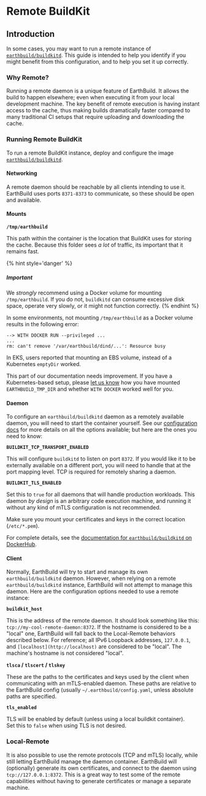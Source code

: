 # Remote BuildKit 

## Introduction

In some cases, you may want to run a remote instance of [`earthbuild/buildkitd`](https://hub.docker.com/r/earthbuild/buildkitd). This guide is intended to help you identify if you might benefit from this configuration, and to help you set it up correctly.

### Why Remote?

Running a remote daemon is a unique feature of EarthBuild. It allows the build to happen elsewhere; even when executing it from your local development machine. The key benefit of remote execution is having instant access to the cache, thus making builds dramatically faster compared to many traditional CI setups that require uploading and downloading the cache.

### Running Remote BuildKit

To run a remote BuildKit instance, deploy and configure the image [`earthbuild/buildkitd`](https://hub.docker.com/r/earthbuild/buildkitd).

#### Networking

A remote daemon should be reachable by all clients intending to use it. EarthBuild uses ports `8371-8373` to communicate, so these should be open and available.

#### Mounts

**`/tmp/earthbuild`**

This path within the container is the location that BuildKit uses for storing the cache. Because this folder sees _a lot_ of traffic, its important that it remains fast.

{% hint style='danger' %}
##### Important
We *strongly* recommend using a Docker volume for mounting `/tmp/earthbuild`. If you do not, `buildkitd` can consume excessive disk space, operate very slowly, or it might not function correctly.
{% endhint %}

In some environments, not mounting `/tmp/earthbuild` as a Docker volume results in the following error:

```
--> WITH DOCKER RUN --privileged ...
...
rm: can't remove '/var/earthbuild/dind/...': Resource busy
```

In EKS, users reported that mounting an EBS volume, instead of a Kubernetes `emptyDir` worked.

This part of our documentation needs improvement. If you have a Kubernetes-based setup, please [let us know](https://github.com/earthbuild/earthbuild/issues) how you have mounted `EARTHBUILD_TMP_DIR` and whether `WITH DOCKER` worked well for you.

#### Daemon

To configure an `earthbuild/buildkitd` daemon as a remotely available daemon, you will need to start the container yourself. See our [configuration docs](../earthbuild-config/earthbuild-config.md) for more details on all the options available; but here are the ones you need to know:

**`BUILDKIT_TCP_TRANSPORT_ENABLED`**

This will configure `buildkitd` to listen on port `8372`. If you would like it to be externally available on a different port, you will need to handle that at the port mapping level. TCP is required for remotely sharing a daemon.

**`BUILDKIT_TLS_ENABLED`**

Set this to `true` for all daemons that will handle production workloads. This daemon *by design* is an arbitrary code execution machine, and running it without any kind of mTLS configuration is not recommended.

Make sure you mount your certificates and keys in the correct location (`/etc/*.pem`).

For complete details, see the [documentation for `earthbuild/buildkitd` on DockerHub](https://hub.docker.com/r/earthbuild/buildkitd).

#### Client

Normally, EarthBuild will try to start and manage its own `earthbuild/buildkitd` daemon. However, when relying on a remote `earthbuild/buildkitd` instance, EarthBuild will not attempt to manage this daemon. Here are the configuration options needed to use a remote instance:

**`buildkit_host`**

This is the address of the remote daemon. It should look something like this: `tcp://my-cool-remote-daemon:8372`. If the hostname is considered to be a "local" one, EarthBuild will fall back to the Local-Remote behaviors described below. For reference; all IPv6 Loopback addresses, `127.0.0.1`, and `[localhost](http://localhost)` are considered to be "local". The machine's hostname is not considered "local".

**`tlsca` / `tlscert` / `tlskey`**

These are the paths to the certificates and keys used by the client when communicating with an mTLS-enabled daemon. These paths are relative to the EarthBuild config (usually `~/.earthbuild/config.yaml`, unless absolute paths are specified.

**`tls_enabled`**

TLS will be enabled by default (unless using a local buildkit container).  
Set this to `false` when using TLS is not desired.

### Local-Remote

It is also possible to use the remote protocols (TCP and mTLS) locally, while still letting EarthBuild manage the daemon container.
EarthBuild will (optionally) generate its own certificates, and connect to the daemon using `tcp://127.0.0.1:8372`. This is a great way to test some of the remote capabilities without having to generate certificates or manage a separate machine.
